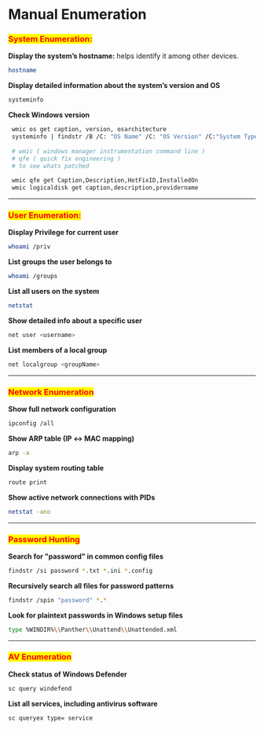 # Manual Enumeration

### <mark style="color:red;">System Enumeration:</mark>

**Display the system’s hostname:** helps identify it among other devices.

```bash
hostname
```

**Display detailed information about the system’s version and OS**

```bash
systeminfo
```

**Check Windows version**

```bash
 wmic os get caption, version, osarchitecture
 systeminfo | findstr /B /C: "OS Name" /C: "OS Version" /C:"System Type"
    
 # wmic ( windows manager instrumentation command line ) 
 # qfe ( quick fix engineering ) 
 # to see whats patched
    
 wmic qfe get Caption,Description,HotFixID,InstalledOn
 wmic logicaldisk get caption,description,providername
```

***

### <mark style="color:red;">User Enumeration:</mark>

**Display Privilege for current user**

```bash
whoami /priv
```

**List groups the user belongs to**

```bash
whoami /groups
```

**List all users on the system**

```bash
netstat
```

**Show detailed info about a specific user**

```bash
net user <username>
```

**List members of a local group**

```bash
net localgroup <groupName>
```

***

### <mark style="color:red;">Network Enumeration</mark>

**Show full network configuration**

```bash
ipconfig /all	
```

**Show ARP table (IP ↔ MAC mapping)**

```bash
arp -a	
```

**Display system routing table**

```bash
route print
```

**Show active network connections with PIDs**

```bash
netstat -ano	
```

***

### <mark style="color:red;">Password Hunting</mark>

**Search for "password" in common config files**

```bash
findstr /si password *.txt *.ini *.config	
```

**Recursively search all files for password patterns**

```bash
findstr /spin "password" *.*	
```

**Look for plaintext passwords in Windows setup files**

```bash
type %WINDIR%\\Panther\\Unattend\\Unattended.xml	
```

***

### <mark style="color:red;">AV Enumeration</mark>

**Check status of Windows Defender**

```bash
sc query windefend	
```

**List all services, including antivirus software**

```bash
sc queryex type= service	
```
